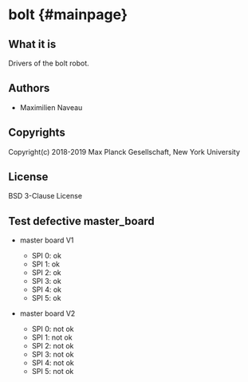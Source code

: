 # bolt {#mainpage}

## What it is

Drivers of the bolt robot.

## Authors

- Maximilien Naveau

## Copyrights

Copyright(c) 2018-2019 Max Planck Gesellschaft, New York University

## License

BSD 3-Clause License

## Test defective master_board

- master board V1
  - SPI 0: ok
  - SPI 1: ok
  - SPI 2: ok
  - SPI 3: ok
  - SPI 4: ok
  - SPI 5: ok

- master board V2
  - SPI 0: not ok
  - SPI 1: not ok
  - SPI 2: not ok
  - SPI 3: not ok
  - SPI 4: not ok
  - SPI 5: not ok
